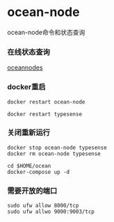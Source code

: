 # ocean-node
ocean-node命令和状态查询
### 在线状态查询
[oceannodes](https://rewards.autobotocean.com/#)
### docker重启
```
docker restart ocean-node
```
```
docker restart typesense
```
### 关闭重新运行
```
docker stop ocean-node typesense
docker rm ocean-node typesense
```
```
cd $HOME/ocean
docker-compose up -d
```
### 需要开放的端口
```
sudo ufw allow 8000/tcp
sudo ufw allwo 9000:9003/tcp
```

